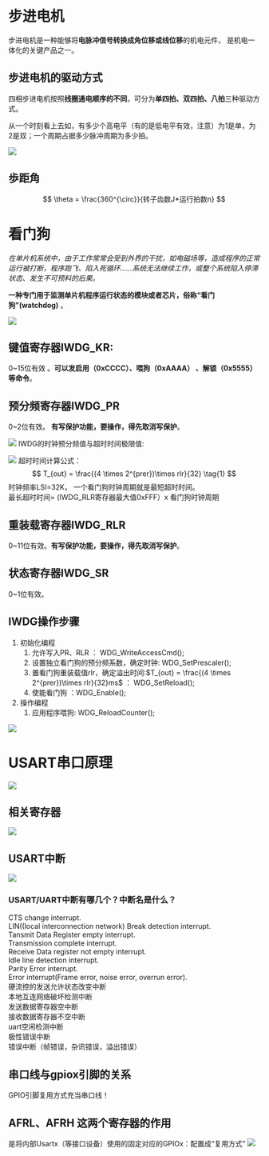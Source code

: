 # 步进电机
步进电机是一种能够将**电脉冲信号转换成角位移或线位移**的机电元件， 是机电一体化的关键产品之一。
## 步进电机的驱动方式
四相步进电机按照**线圈通电顺序的不同**，可分为**单四拍、双四拍、八拍**三种驱动方式。

从一个时刻看上去如，有多少个高电平（有的是低电平有效，注意）为1是单，为2是双；一个周期占据多少脉冲周期为多少拍。

![](image/4.1.png)

## 歩距角
$$
   \theta = \frac{360^{\circ}}{转子齿数J*运行拍数n} 
$$

# 看门狗
*在单片机系统中，由于工作常常会受到外界的干扰，如电磁场等，造成程序的正常运行被打断，程序跑飞、陷入死循环……系统无法继续工作，或整个系统陷入停滞状态、发生不可预料的后果。*

**一种专门用于监测单片机程序运行状态的模块或者芯片，俗称“看门狗”(watchdog)** 。

![](image/4.2.png)
## 键值寄存器IWDG_KR: 
0~15位有效 。**可以发启用（0xCCCC）、喂狗（0xAAAA） 、解锁（0x5555）等命令**。
## 预分频寄存器IWDG_PR
0~2位有效。    **有写保护功能，要操作，得先取消写保护**。

![](image/4.3.png)
IWDG的时钟预分频值与超时时间极限值:

![](image/4.4.png)
超时时间计算公式：
$$
    T_{out} = \frac{(4 \times 2^{prer})\times rlr}{32}
\tag{1}
$$
时钟频率LSI=32K， 一个看门狗时钟周期就是最短超时时间。\
最长超时时间= (IWDG_RLR寄存器最大值0xFFF）x  看门狗时钟周期
## 重装载寄存器IWDG_RLR
0~11位有效。**有写保护功能，要操作，得先取消写保护**。
## 状态寄存器IWDG_SR
0~1位有效。
## IWDG操作步骤
1. 初始化编程
   1. 允许写入PR、RLR ： WDG_WriteAccessCmd();
   2. 设置独立看门狗的预分频系数，确定时钟: WDG_SetPrescaler();
   3. 置看门狗重装载值rlr，确定溢出时间:$T_{out} = \frac{(4 \times 2^{prer})\times rlr}{32}ms$ ： WDG_SetReload();
   4. 使能看门狗 ：WDG_Enable();
2. 操作编程
   1. 应用程序喂狗: WDG_ReloadCounter();

![](image/4.5.png)

# USART串口原理
![](image/5.1.png)

## 相关寄存器
![](image/5.2.png)

## USART中断
![](image/5.3.png)
### USART/UART中断有哪几个？中断名是什么？
CTS change interrupt. \
LIN((local interconnection network) Break detection interrupt.\
Tansmit Data Register empty interrupt.\
Transmission complete interrupt.\
Receive Data register not empty interrupt.\
Idle line detection interrupt.\
Parity Error interrupt.\
Error interrupt(Frame error, noise error, overrun error).\
硬流控的发送允许状态改变中断\
本地互连网络破坏检测中断\
发送数据寄存器空中断\
接收数据寄存器不空中断\
uart空闲检测中断\
极性错误中断\
错误中断（帧错误，杂讯错误，溢出错误）

## 串口线与gpiox引脚的关系
GPIO引脚复用方式充当串口线！
## AFRL、AFRH 这两个寄存器的作用
是将内部Usartx（等接口设备）使用的固定对应的GPIOx：配置成“复用方式”
![](image/5.4.png)